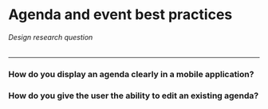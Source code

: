 # Agenda and event best practices
###### Design research question
---

### How do you display an agenda clearly in a mobile application?


### How do you give the user the ability to edit an existing agenda?
